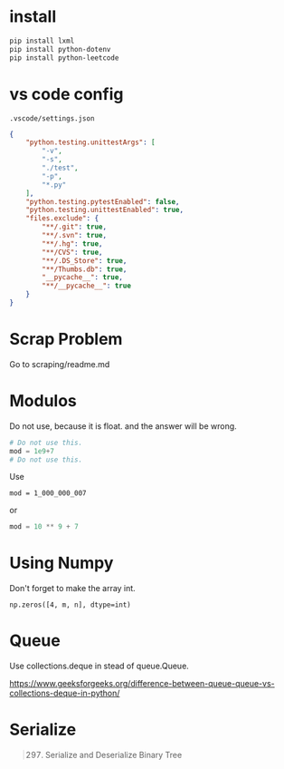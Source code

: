 # install
```bash
pip install lxml
pip install python-dotenv
pip install python-leetcode
```

# vs code config

`.vscode/settings.json`

```json
{
    "python.testing.unittestArgs": [
        "-v",
        "-s",
        "./test",
        "-p",
        "*.py"
    ],
    "python.testing.pytestEnabled": false,
    "python.testing.unittestEnabled": true,
    "files.exclude": {
        "**/.git": true,
        "**/.svn": true,
        "**/.hg": true,
        "**/CVS": true,
        "**/.DS_Store": true,
        "**/Thumbs.db": true,
        "__pycache__": true,
        "**/__pycache__": true
    }
}
```

# Scrap Problem 

Go to scraping/readme.md

# Modulos

Do not use, because it is float. and the answer will be wrong. 
```python
# Do not use this.
mod = 1e9+7
# Do not use this.
```

Use
```
mod = 1_000_000_007
```
or 
```python
mod = 10 ** 9 + 7
```

# Using Numpy

Don't forget to make the array int.
```
np.zeros([4, m, n], dtype=int)
```

# Queue
Use collections.deque in stead of queue.Queue. 

https://www.geeksforgeeks.org/difference-between-queue-queue-vs-collections-deque-in-python/

# Serialize

> 297. Serialize and Deserialize Binary Tree
